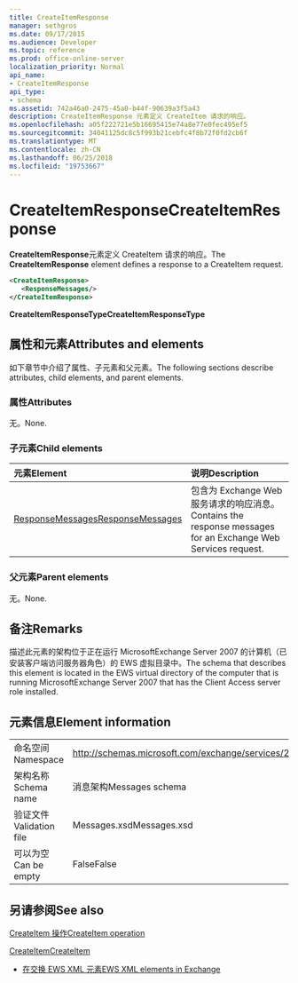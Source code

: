 ```yaml
---
title: CreateItemResponse
manager: sethgros
ms.date: 09/17/2015
ms.audience: Developer
ms.topic: reference
ms.prod: office-online-server
localization_priority: Normal
api_name:
- CreateItemResponse
api_type:
- schema
ms.assetid: 742a46a0-2475-45a0-b44f-90639a3f5a43
description: CreateItemResponse 元素定义 CreateItem 请求的响应。
ms.openlocfilehash: a05f222721e5b16695415e74a8e77e0fec495ef5
ms.sourcegitcommit: 34041125dc8c5f993b21cebfc4f8b72f0fd2cb6f
ms.translationtype: MT
ms.contentlocale: zh-CN
ms.lasthandoff: 06/25/2018
ms.locfileid: "19753667"
---
```

# <a name="createitemresponse"></a><span data-ttu-id="5cc53-103">CreateItemResponse</span><span class="sxs-lookup"><span data-stu-id="5cc53-103">CreateItemResponse</span></span>

<span data-ttu-id="5cc53-104">**CreateItemResponse**元素定义 CreateItem 请求的响应。</span><span class="sxs-lookup"><span data-stu-id="5cc53-104">The **CreateItemResponse** element defines a response to a CreateItem request.</span></span> 
  
```xml
<CreateItemResponse>
   <ResponseMessages/>
</CreateItemResponse>
```

 <span data-ttu-id="5cc53-105">**CreateItemResponseType**</span><span class="sxs-lookup"><span data-stu-id="5cc53-105">**CreateItemResponseType**</span></span>
## <a name="attributes-and-elements"></a><span data-ttu-id="5cc53-106">属性和元素</span><span class="sxs-lookup"><span data-stu-id="5cc53-106">Attributes and elements</span></span>

<span data-ttu-id="5cc53-107">如下章节中介绍了属性、子元素和父元素。</span><span class="sxs-lookup"><span data-stu-id="5cc53-107">The following sections describe attributes, child elements, and parent elements.</span></span>
  
### <a name="attributes"></a><span data-ttu-id="5cc53-108">属性</span><span class="sxs-lookup"><span data-stu-id="5cc53-108">Attributes</span></span>

<span data-ttu-id="5cc53-109">无。</span><span class="sxs-lookup"><span data-stu-id="5cc53-109">None.</span></span>
  
### <a name="child-elements"></a><span data-ttu-id="5cc53-110">子元素</span><span class="sxs-lookup"><span data-stu-id="5cc53-110">Child elements</span></span>

|<span data-ttu-id="5cc53-111">**元素**</span><span class="sxs-lookup"><span data-stu-id="5cc53-111">**Element**</span></span>|<span data-ttu-id="5cc53-112">**说明**</span><span class="sxs-lookup"><span data-stu-id="5cc53-112">**Description**</span></span>|
|:-----|:-----|
|[<span data-ttu-id="5cc53-113">ResponseMessages</span><span class="sxs-lookup"><span data-stu-id="5cc53-113">ResponseMessages</span></span>](responsemessages.md) <br/> |<span data-ttu-id="5cc53-114">包含为 Exchange Web 服务请求的响应消息。</span><span class="sxs-lookup"><span data-stu-id="5cc53-114">Contains the response messages for an Exchange Web Services request.</span></span>  <br/> |
   
### <a name="parent-elements"></a><span data-ttu-id="5cc53-115">父元素</span><span class="sxs-lookup"><span data-stu-id="5cc53-115">Parent elements</span></span>

<span data-ttu-id="5cc53-116">无。</span><span class="sxs-lookup"><span data-stu-id="5cc53-116">None.</span></span>
  
## <a name="remarks"></a><span data-ttu-id="5cc53-117">备注</span><span class="sxs-lookup"><span data-stu-id="5cc53-117">Remarks</span></span>

<span data-ttu-id="5cc53-118">描述此元素的架构位于正在运行 MicrosoftExchange Server 2007 的计算机（已安装客户端访问服务器角色）的 EWS 虚拟目录中。</span><span class="sxs-lookup"><span data-stu-id="5cc53-118">The schema that describes this element is located in the EWS virtual directory of the computer that is running MicrosoftExchange Server 2007 that has the Client Access server role installed.</span></span>
  
## <a name="element-information"></a><span data-ttu-id="5cc53-119">元素信息</span><span class="sxs-lookup"><span data-stu-id="5cc53-119">Element information</span></span>

|||
|:-----|:-----|
|<span data-ttu-id="5cc53-120">命名空间</span><span class="sxs-lookup"><span data-stu-id="5cc53-120">Namespace</span></span>  <br/> |http://schemas.microsoft.com/exchange/services/2006/messages  <br/> |
|<span data-ttu-id="5cc53-121">架构名称</span><span class="sxs-lookup"><span data-stu-id="5cc53-121">Schema name</span></span>  <br/> |<span data-ttu-id="5cc53-122">消息架构</span><span class="sxs-lookup"><span data-stu-id="5cc53-122">Messages schema</span></span>  <br/> |
|<span data-ttu-id="5cc53-123">验证文件</span><span class="sxs-lookup"><span data-stu-id="5cc53-123">Validation file</span></span>  <br/> |<span data-ttu-id="5cc53-124">Messages.xsd</span><span class="sxs-lookup"><span data-stu-id="5cc53-124">Messages.xsd</span></span>  <br/> |
|<span data-ttu-id="5cc53-125">可以为空</span><span class="sxs-lookup"><span data-stu-id="5cc53-125">Can be empty</span></span>  <br/> |<span data-ttu-id="5cc53-126">False</span><span class="sxs-lookup"><span data-stu-id="5cc53-126">False</span></span>  <br/> |
   
## <a name="see-also"></a><span data-ttu-id="5cc53-127">另请参阅</span><span class="sxs-lookup"><span data-stu-id="5cc53-127">See also</span></span>



[<span data-ttu-id="5cc53-128">CreateItem 操作</span><span class="sxs-lookup"><span data-stu-id="5cc53-128">CreateItem operation</span></span>](createitem-operation.md)
  
[<span data-ttu-id="5cc53-129">CreateItem</span><span class="sxs-lookup"><span data-stu-id="5cc53-129">CreateItem</span></span>](createitem.md)


- [<span data-ttu-id="5cc53-130">在交换 EWS XML 元素</span><span class="sxs-lookup"><span data-stu-id="5cc53-130">EWS XML elements in Exchange</span></span>](ews-xml-elements-in-exchange.md)

